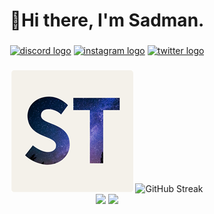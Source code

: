 <h1 align="center">👋Hi there, I'm Sadman.</h1>

###

<div align="center">
  <a href="#"><img src="https://img.shields.io/badge/AIRKOALA-5865F2?style=for-the-badge&logo=discord&logoColor=white" height="35" alt="discord logo" /></a>
  <a href="https://www.instagram.com/airkoala_/"><img src="https://img.shields.io/static/v1?message=airkoala_&logo=instagram&label=&color=E4405F&logoColor=white&labelColor=&style=for-the-badge" height="35" alt="instagram logo" /></a>
  <a href="https://twitter.com/sadmantariq"><img src="https://img.shields.io/static/v1?message=SadmanTariq&logo=X&label=&color=1DA1F2&logoColor=white&labelColor=&style=for-the-badge" height="35" alt="twitter logo" /></a>
</div>

###

<div align="center">
  <img height="195" src="./logo_195_rounded.png"  />
  <img height="195" src="http://github-readme-streak-stats.herokuapp.com?user=sadmantariq&theme=dark" alt="GitHub Streak" />
  <br />
  <img height="195" src="https://github-readme-stats-iota-eight-84.vercel.app/api?username=sadmantariq&show_icons=true&theme=dark&hide_rank=true&show_icons=true&include_all_commits=true&hide=contribs" />
  <img height="195" src="https://github-readme-stats-iota-eight-84.vercel.app/api/top-langs/?hide=cython,css&username=sadmantariq&size_weight=0.5&count_weight=0.9&exclude_repo=github-readme-stats&layout=compact&theme=dark" />
</div>
